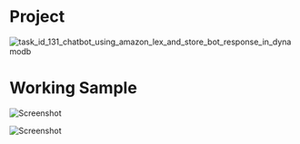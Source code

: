 # Project

![task_id_131_chatbot_using_amazon_lex_and_store_bot_response_in_dynamodb](https://github.com/renatomateusx/aws-resources/assets/4579323/e4a6cc54-ceda-412f-adfc-3b2da09bfc13)


# Working Sample

![Screenshot](Test_One.gif)

![Screenshot](Test_Two.gif)
